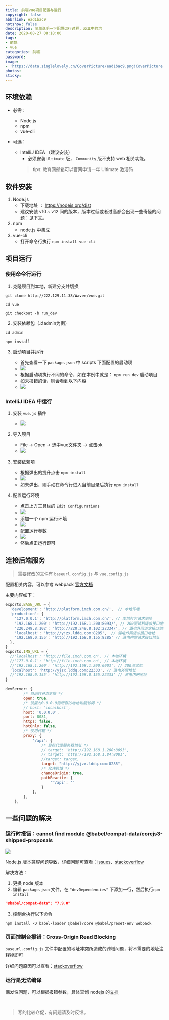 ```yaml
---
title: 前端vue项目配置与运行
copyright: false
abbrlink: ead1bac9
notshow: false
description: 简单说明一下配置运行过程，及其中的坑
date: 2020-08-27 08:18:00
tags: 
- 前端
- vue
categories: 前端
password:
image: 
- 'https://data.singlelovely.cn/CoverPicture/ead1bac9.png!CoverPicture'
photos:
sticky:
---
```



## 环境依赖

- 必需：
    - Node.js
    - npm
    - vue-cli 

- 可选：
    - IntelliJ IDEA （建议安装）
        - 必须安装 `Ultimate` 版， `Community` 版不支持 web 相关功能。
        > tips: 教育网邮箱可以官网申请一年 Ultimate 激活码

## 软件安装

1. Node.js
    - 下载地址 ： https://nodejs.org/dist
    - 建议安装 v10 ~ v12 间的版本，版本过低或者过高都会出现一些奇怪的问题：见下文。
2. npm 
    - node.js 中集成
3. vue-cli
    - 打开命令行执行 `npm install vue-cli`

## 项目运行

### 使用命令行运行

1. 克隆项目到本地，新建分支并切换

```git
git clone http://222.129.11.38/Waver/vue.git

cd vue

git checkout -b run_dev
```

2. 安装依赖包（以admin为例）

```git
cd admin

npm install
```

3. 启动项目并运行

    - 首先查看一下 `package.json` 中 scripts 下面配置的启动项
    - ![](https://data.singlelovely.cn/images/20200826220010.png)
    - 根据启动项执行不同的命令，如在本例中就是： `npm run dev` 启动项目
    - 如未报错的话，则会看到以下内容
    - ![](https://data.singlelovely.cn/images/20200826215832.png)

### IntelliJ IDEA 中运行

1. 安装 `vue.js` 插件
    - ![](https://data.singlelovely.cn/images/20200826220135.png)

2. 导入项目
    - File -> Open -> 选中vue文件夹 -> 点击ok
    - ![](https://data.singlelovely.cn/images/20200826220049.png)

3. 安装依赖项
    - 根据弹出的提升点击 `npm install`
    - ![](https://data.singlelovely.cn/images/20200826220215.png)
    - 如未弹出，则手动在命令行进入当前目录后执行 `npm install`

4. 配置运行环境
    - 点击上方工具栏的 `Edit Configurations`
    - ![](https://data.singlelovely.cn/images/20200826220251.png)
    - 添加一个 npm 运行环境
    - ![](https://data.singlelovely.cn/images/20200826220443.png)
    - 配置运行参数
    - ![](https://data.singlelovely.cn/images/20200826220502.png)
    - 然后点击运行即可

## 连接后端服务

> 需要修改的文件有 `baseurl.config.js` 与 `vue.config.js`

配置相关内容，可以参考 webpack [官方文档](https://www.webpackjs.com/configuration/)

主要内容如下：

```javascript baseurl.config.js
exports.BASE_URL = {
  'development': 'http://platform.imch.com.cn/',  // 本地环境
  'production': {
    '127.0.0.1': 'http://platform.imch.com.cn/', // 本地打包请求地址
    '192.168.1.200': 'http://192.168.1.200:8093/', // 200测试机请求接口地址
    '220.249.8.102': 'http://220.249.8.102:22334/', // 潞电外网请求接口地址
    'localhost': 'http://yjzx.lddq.com:8285',  // 潞电外网请求接口地址
    '192.168.0.155': 'http://192.168.0.155:8285' // 潞电内网请求接口地址
  },
}
exports.IMG_URL = {
  //'localhost': 'http://file.imch.com.cn', // 本地环境
  //'127.0.0.1': 'http://file.imch.com.cn', // 本地环境
  //'192.168.1.200': 'http://192.168.1.200:6003', // 200测试机
  'localhost': 'http://yjzx.lddq.com:22333', // 潞电外网地址
  //'192.168.0.155': 'http://192.168.0.155:22333' // 潞电内网地址
}
```

```javascript vue.config.js
devServer: {
        /* 自动打开浏览器 */
        open: true,
        /* 设置为0.0.0.0则所有的地址均能访问 */
        // host: 'localhost',
        host: '0.0.0.0',
        port: 8081,
        https: false,
        hotOnly: false,
        /* 使用代理 */
        proxy: {
            '/api': {
                /* 目标代理服务器地址 */
                // target: 'http://192.168.1.200:8093',
                // target: 'http://192.168.1.84:8081',
                //target: target,
                target: "http://yjzx.lddq.com:8285",
                /* 允许跨域 */
                changeOrigin: true,
                pathRewrite: {
                    '^/api': ''
                }
            },
        },
    },

```

## 一些问题的解决

### 运行时报错：cannot find module @babel/compat-data/corejs3-shipped-proposals

![](https://data.singlelovely.cn/images/20200826220807.png)

Node.js 版本兼容问题导致，详细问题可查看：[issues](https://github.com/storybookjs/storybook/issues/10477)、[stackoverflow](https://stackoverflow.com/questions/61238650/i-am-having-an-issue-with-babel-building-angular-app-for-production)

解决方法：
1. 更换 node 版本
2. 编辑 `package.json` 文件，在 `"devDependencies"` 下添加一行，然后执行`npm install`
```json
"@babel/compat-data": "7.9.0"
```
3. 控制台执行以下命令
```
npm install -D babel-loader @babel/core @babel/preset-env webpack
```

### 页面控制台报错：Cross-Origin Read Blocking

`baseurl.config.js` 文件中配置的地址冲突所造成的跨域问题，将不需要的地址注释掉即可

详细问题原因可以查看：[stackoverflow](https://stackoverflow.com/questions/61238650/i-am-having-an-issue-with-babel-building-angular-app-for-production)

### 运行是无法编译

偶发性问题，可以根据报错参数，具体查询 nodejs 的[文档](https://nodejs.org/api/errors.html#errors_common_system_errors)



&ensp;
&ensp;
&ensp;

> 写的比较仓促，有问题请及时反馈。



